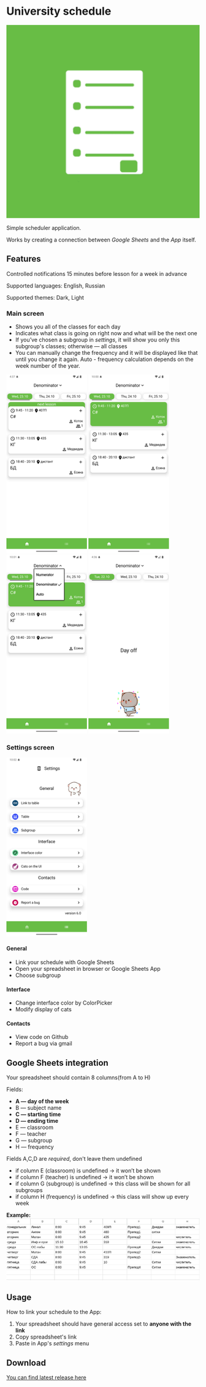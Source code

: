 # University schedule

![Icon](icons/icon.png)

Simple scheduler application.

Works by creating a connection between *Google Sheets* and the *App* itself.

## Features

Controlled notifications 15 minutes before lesson for a week in advance

Supported languages: English, Russian

Supported themes: Dark, Light

### Main screen

- Shows you all of the classes for each day
- Indicates what class is going on right now and what will be the next one
- If you’ve chosen a subgroup in *settings*, it will show you only this subgroup's classes; otherwise — all classes
- You can manually change the frequency and it will be displayed like that until you change it again. Auto - frequency calculation depends on the week number of the year.

<p>
<img src="readmemedia/nextlesson.png" alt="Icon" width="210">
<img src="readmemedia/currentlesson.png" alt="Icon" width="210">
<img src="readmemedia/manualychangingfrequency.png" alt="Icon" width="210">
<img src="readmemedia/dayoff.png" alt="Icon" width="210">
</p>

### Settings screen
<img src="readmemedia/settingsscreen.png" alt="Icon" width="210">

#### General

- Link your schedule with Google Sheets
- Open your spreadsheet in browser or Google Sheets App
- Choose subgroup  

#### Interface 
- Change interface color by ColorPicker
- Modify display of cats

#### Contacts 
- View code on Github
- Report a bug via gmail



## Google Sheets integration
Your spreadsheet should contain 8 columns(from A to H)

Fields:
- **A — day of the week**
- B — subject name
- **C — starting time**
- **D — ending time**
- E — classroom
- F — teacher
- G — subgroup
- H — frequency

Fields A,C,D are *required*, don't leave them undefined 

- if column E (classroom) is undefined -> it won’t be shown
- if column F (teacher) is undefined -> it won’t be shown
- if column G (subgroup) is undefined -> this class will be shown for all subgroups
- if column H (frequency) is undefined -> this class will show up every week

**Example:**
![table](readmemedia/table.png)

## Usage

How to link your schedule to the App:
1. Your spreadsheet should have general access set to **anyone with the link**
2. Copy spreadsheet's link
3. Paste in App's *settings* menu
   
## Download

[You can find latest release here](https://github.com/vafeen/UniversitySchedule/releases)
